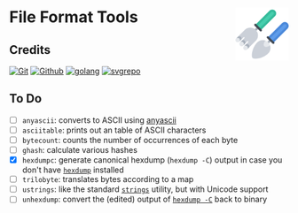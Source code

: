 # File Format Tools [<img alt="Logo for fftools" src="docs/favicon.svg" height="96" align="right"/>](https://www.fileformat.info/)

## Credits

[![Git](https://www.vectorlogo.zone/logos/git-scm/git-scm-ar21.svg)](https://git-scm.com/ "Version control")
[![Github](https://www.vectorlogo.zone/logos/github/github-ar21.svg)](https://github.com/ "Code hosting")
[![golang](https://www.vectorlogo.zone/logos/golang/golang-ar21.svg)](https://golang.org/ "Programming language")
[![svgrepo](https://www.vectorlogo.zone/logos/svgrepo/svgrepo-ar21.svg)](https://www.svgrepo.com/svg/276165/gardening-tools-rake "Icon")

## To Do

- [ ] `anyascii`: converts to ASCII using [anyascii](https://github.com/anyascii/anyascii)
- [ ] `asciitable`: prints out an table of ASCII characters
- [ ] `bytecount`: counts the number of occurrences of each byte
- [ ] `ghash`: calculate various hashes
- [x] `hexdumpc`: generate canonical hexdump (`hexdump -C`) output in case you don't have [`hexdump`](https://man7.org/linux/man-pages/man1/hexdump.1.html) installed
- [ ] `trilobyte`: translates bytes according to a map
- [ ] `ustrings`: like the standard [`strings`](https://man7.org/linux/man-pages/man1/strings.1.html) utility, but with Unicode support
- [ ] `unhexdump`: convert the (edited) output of [`hexdump -C`](https://man7.org/linux/man-pages/man1/hexdump.1.html) back to binary
